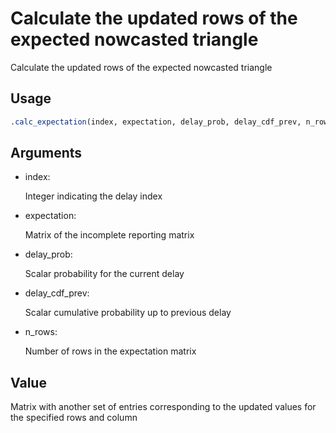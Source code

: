 # Calculate the updated rows of the expected nowcasted triangle

Calculate the updated rows of the expected nowcasted triangle

## Usage

``` r
.calc_expectation(index, expectation, delay_prob, delay_cdf_prev, n_rows)
```

## Arguments

- index:

  Integer indicating the delay index

- expectation:

  Matrix of the incomplete reporting matrix

- delay_prob:

  Scalar probability for the current delay

- delay_cdf_prev:

  Scalar cumulative probability up to previous delay

- n_rows:

  Number of rows in the expectation matrix

## Value

Matrix with another set of entries corresponding to the updated values
for the specified rows and column
